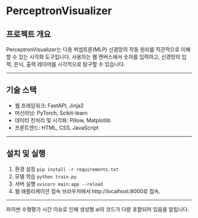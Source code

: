# PerceptronVisualizer
## 프로젝트 개요
PerceptronVisualizer는 다층 퍼셉트론(MLP) 신경망의 작동 원리를 직관적으로 이해할 수 있는 시각화 도구입니다.
사용자는 웹 캔버스에서 숫자를 입력하고, 신경망의 입력, 은닉, 출력 레이어를 시각적으로 탐구할 수 있습니다.

---

## 기술 스택
- 웹 프레임워크: FastAPI, Jinja2
- 머신러닝: PyTorch, Scikit-learn
- 데이터 전처리 및 시각화: Pillow, Matplotlib
- 프론트엔드: HTML, CSS, JavaScript

---

## 설치 및 실행
1. 환경 설정
   ```pip install -r requirements.txt```
2. 모델 학습
   ```python train.py```
3. 서버 실행
   ```uvicorn main:app --reload```
4. 웹 애플리케이션 접속
브라우저에서 http://localhost:8000로 접속.

---

파이썬 수행평가 시간 이슈로 인해 생성형 ai의 코드가 다량 포함되어 있음을 알립니다.
